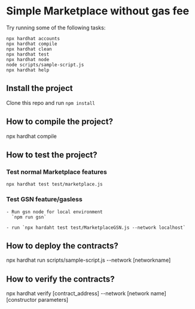 # Simple Marketplace without gas fee
Try running some of the following tasks:

```shell
npx hardhat accounts
npx hardhat compile
npx hardhat clean
npx hardhat test
npx hardhat node
node scripts/sample-script.js
npx hardhat help
```

## Install the project
   Clone this repo and run `npm install`
## How to compile the project?
  
  npx hardhat compile

## How to test the project?

  ### Test normal Marketplace features
    npx hardhat test test/marketplace.js
  ### Test GSN feature/gasless
    - Run gsn node for local environment
      `npm run gsn`
      
    - run `npx hardaht test test/MarketplaceGSN.js --network localhost`

## How to deploy the contracts?

  npx hardhat run scripts/sample-script.js --network [networkname]

## How to verify the contracts?
  
  npx hardhat verify [contract_address] --network [network name] [constructor parameters]